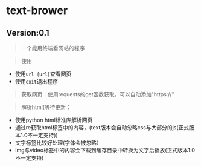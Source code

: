 # text-brower

## Version:0.1

> 一个能用终端看网站的程序

> 使用
* 使用<code>url {url}</code>查看网页
* 使用<code>exit</code>退出程序

> 获取网页：使用requests的get函数获取。可以自动添加"https://"

> 解析html(等待更新：
* 使用python html标准库解析网页
* 通过re获取html标签中的内容，(text版本会自动忽略css与大部分的js(正式版本1.0不一定支持))
* 文字标签比较好处理(字体会被忽略）
* img与video标签中的内容会下载到缓存目录中转换为文字后播放(正式版本1.0不一定支持)
